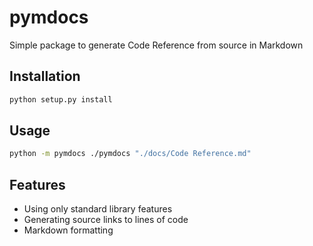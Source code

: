 # pymdocs

Simple package to generate Code Reference from source in Markdown

## Installation

```sh
python setup.py install
```

## Usage

```sh
python -m pymdocs ./pymdocs "./docs/Code Reference.md"
```

## Features

- Using only standard library features
- Generating source links to lines of code
- Markdown formatting
